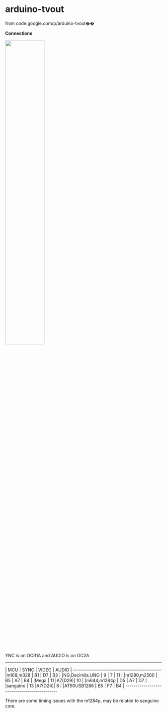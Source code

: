 # arduino-tvout
from code.google.com/p/arduino-tvout��

**Connections**

<img src="http://farm5.static.flickr.com/4087/5225072558_5f5f760037.jpg" width="50%"/>

YNC is on OCR1A and AUDIO is on OC2A 

--------------------------------------------
| MCU               | SYNC | VIDEO | AUDIO |
-------------------------------------------- 
|m168,m328          |  B1  |  D7   |  B3   | 
|NG,Decimila,UNO    |   9  |   7   |  11   | 
|m1280,m2560        |  B5  |  A7   |  B4   | 
|Mega               |  11  |A7(D29)|  10   | 
|m644,m1284p        |  D5  |  A7   |  D7   | 
|sanguino           |  13  |A7(D24)|   8   | 
|AT90USB1286        |  B5  |  F7   |  B4   | 
-------------------------------------------- 


There are some timing issues with the m1284p, may be related to sanguino core.

